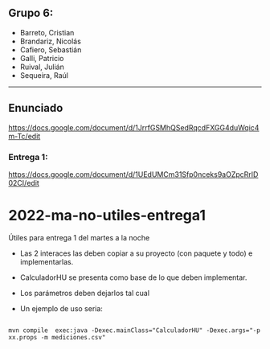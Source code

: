 ## Grupo 6:
- Barreto, Cristian
- Brandariz, Nicolás
- Cafiero, Sebastián
- Galli, Patricio
- Ruival, Julián
- Sequeira, Raúl
---

## Enunciado
https://docs.google.com/document/d/1JrrfGSMhQSedRqcdFXGG4duWqic4m-Tc/edit

### Entrega 1: 
https://docs.google.com/document/d/1UEdUMCm31Sfp0nceks9aOZpcRrID02CI/edit


# 2022-ma-no-utiles-entrega1
Útiles para entrega 1 del martes a la noche

- Las 2 interaces las deben copiar a su proyecto (con paquete y todo)
e implementarlas.

- CalculadorHU se presenta como base de lo que deben implementar.
- Los parámetros deben dejarlos tal cual
- Un ejemplo de uso seria:
<pre><code>
mvn compile  exec:java -Dexec.mainClass="CalculadorHU" -Dexec.args="-p xx.props -m mediciones.csv"
</code></pre>
